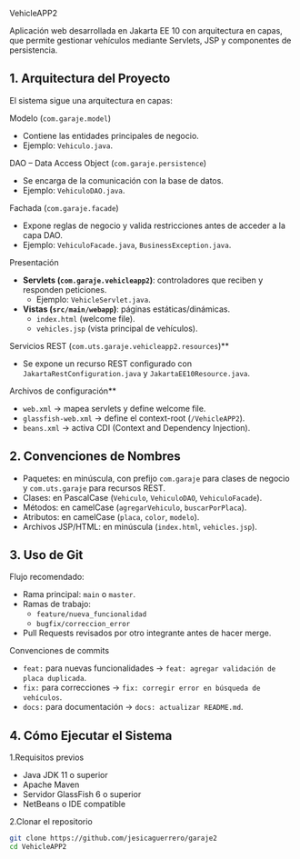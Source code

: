 
VehicleAPP2 

Aplicación web desarrollada en Jakarta EE 10 con arquitectura en capas, que permite gestionar vehículos mediante Servlets, JSP y componentes de persistencia.


## 1. Arquitectura del Proyecto

El sistema sigue una arquitectura en capas:

Modelo (`com.garaje.model`)
  - Contiene las entidades principales de negocio.
  - Ejemplo: `Vehiculo.java`.

DAO – Data Access Object (`com.garaje.persistence`)
  - Se encarga de la comunicación con la base de datos.
  - Ejemplo: `VehiculoDAO.java`.

Fachada (`com.garaje.facade`)
  - Expone reglas de negocio y valida restricciones antes de acceder a la capa DAO.
  - Ejemplo: `VehiculoFacade.java`, `BusinessException.java`.

Presentación
  - **Servlets (`com.garaje.vehicleapp2`)**: controladores que reciben y responden peticiones.
    - Ejemplo: `VehicleServlet.java`.
  - **Vistas (`src/main/webapp`)**: páginas estáticas/dinámicas.
    - `index.html` (welcome file).
    - `vehicles.jsp` (vista principal de vehículos).

Servicios REST (`com.uts.garaje.vehicleapp2.resources`)**
  - Se expone un recurso REST configurado con `JakartaRestConfiguration.java` y `JakartaEE10Resource.java`.

Archivos de configuración**
  - `web.xml` → mapea servlets y define welcome file.
  - `glassfish-web.xml` → define el context-root (`/VehicleAPP2`).
  - `beans.xml` → activa CDI (Context and Dependency Injection).


## 2. Convenciones de Nombres

- Paquetes: en minúscula, con prefijo `com.garaje` para clases de negocio y `com.uts.garaje` para recursos REST.
- Clases: en PascalCase (`Vehiculo`, `VehiculoDAO`, `VehiculoFacade`).
- Métodos: en camelCase (`agregarVehiculo`, `buscarPorPlaca`).
- Atributos: en camelCase (`placa`, `color`, `modelo`).
- Archivos JSP/HTML: en minúscula (`index.html`, `vehicles.jsp`).


## 3. Uso de Git

Flujo recomendado:
  - Rama principal: `main` o `master`.
  - Ramas de trabajo:
    - `feature/nueva_funcionalidad`
    - `bugfix/correccion_error`
  - Pull Requests revisados por otro integrante antes de hacer merge.

Convenciones de commits
  - `feat:` para nuevas funcionalidades → `feat: agregar validación de placa duplicada`.
  - `fix:` para correcciones → `fix: corregir error en búsqueda de vehículos`.
  - `docs:` para documentación → `docs: actualizar README.md`.



## 4. Cómo Ejecutar el Sistema

1.Requisitos previos  
   - Java JDK 11 o superior  
   - Apache Maven  
   - Servidor GlassFish 6 o superior  
   - NetBeans o IDE compatible  

2.Clonar el repositorio
   ```bash
   git clone https://github.com/jesicaguerrero/garaje2
   cd VehicleAPP2
